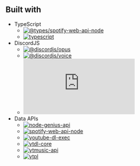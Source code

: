 ## Built with

-   TypeScript
    -   [![@types/spotify-web-api-node](https://img.shields.io/github/package-json/dependency-version/Shockch4rge/ts-discord-bitjam-v2/dev/@types/spotify-web-api-node?style=flat-square)](https://npmjs.com/package/@types/spotify-web-api-node)
    -   [![typescript](https://img.shields.io/github/package-json/dependency-version/Shockch4rge/ts-discord-bitjam-v2/dev/typescript?style=flat-square)](https://npmjs.com/package/typescript)
-   DiscordJS
    -   [![@discordjs/opus](https://img.shields.io/github/package-json/dependency-version/Shockch4rge/ts-discord-bitjam-v2/@discordjs/opus?style=flat-square)](https://npmjs.com/package/@discordjs/opus)
    -   [![@discordjs/voice](https://img.shields.io/github/package-json/dependency-version/Shockch4rge/ts-discord-bitjam-v2/@discordjs/voice?style=flat-square)](https://npmjs.com/package/@discordjs/voice)
    -   [![discord.js](https://img.shields.io/github/package-json/dependency-version/Shockch4rge/ts-discord-bitjam-v2/discord.js?style=flat-square)](https://npmjs.com/package/discord.js)
-   Data APIs
    -   [![node-genius-api](https://img.shields.io/github/package-json/dependency-version/Shockch4rge/ts-discord-bitjam-v2/node-genius-api?style=flat-square)](https://npmjs.com/package/node-genius-api)
    -   [![spotify-web-api-node](https://img.shields.io/github/package-json/dependency-version/Shockch4rge/ts-discord-bitjam-v2/spotify-web-api-node?style=flat-square)](https://npmjs.com/package/spotify-web-api-node)
    -   [![youtube-dl-exec](https://img.shields.io/github/package-json/dependency-version/Shockch4rge/ts-discord-bitjam-v2/youtube-dl-exec?style=flat-square)](https://npmjs.com/package/youtube-dl-exec)
    -   [![ytdl-core](https://img.shields.io/github/package-json/dependency-version/Shockch4rge/ts-discord-bitjam-v2/ytdl-core?style=flat-square)](https://npmjs.com/package/ytdl-core)
    -   [![ytmusic-api](https://img.shields.io/github/package-json/dependency-version/Shockch4rge/ts-discord-bitjam-v2/ytmusic-api?style=flat-square)](https://npmjs.com/package/ytmusic-api)
    -   [![ytpl](https://img.shields.io/github/package-json/dependency-version/Shockch4rge/ts-discord-bitjam-v2/ytpl?style=flat-square)](https://npmjs.com/package/ytpl)
